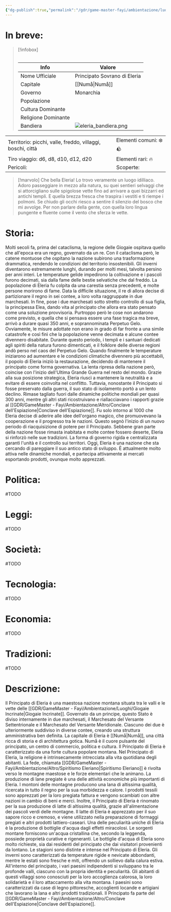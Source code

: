 ```yaml
---
{"dg-publish":true,"permalink":"/gdr/game-master-fayi/ambientazione/luoghi/principato-eleria/","tags":["gdr"]}
---
```



# In breve:

>[!infobox]
>######
>| Info | Valore |
>|--- | ---|
>| Nome Ufficiale | Principato Sovrano di Eleria|
>| Capitale | [[Numå\|Numå]] |
>|Governo | Monarchia |
>| Popolazione | |
>| Cultura Dominante | |
>| Religione Dominante||
>| Bandiera | ![eleria_bandiera.png](/img/user/Allegati/eleria_bandiera.png) |


|                                                      |                                                         |
|:---------------------------------------------------- |:------------------------------------------------------- |
| Territorio: picchi, valle, freddo, villaggi, boschi, città| Elementi comuni: ❄️ 🪨 |
| Tiro viaggio: d6, d8, d10, d12, d20 | Elementi rari: 🔥    |
| Pericoli:                                            | Scoperte:                                               |

>[!marvolo]
>Che bella Eleria! 
>Lo trovo veramente un luogo idilliaco. Adoro passeggiare in mezzo alla natura, su quei sentieri selvaggi che si attorcigliano sulle spigolose vette fino ad arrivare a quei bizzarri ed antichi templi. E quella brezza fresca che traspira i vestiti e ti riempe i polmoni. Se chiudo gli occhi riesco a sentire il silenzio del bosco che mi avvolge. Per non parlare della gente, con quella loro lingua pungente e fluente come il vento che sferza le vette.

# Storia:
Molti secoli fa, prima del cataclisma, la regione delle Giogaie ospitava quello che all'epoca era un regno, governato da un re.
Con il cataclisma però, le catene montuose che ospitano la nazione subirono una trasformazione drammatica, rendendo le condizioni del territorio insostenibili. Gli inverni diventarono estremamente lunghi, durando per molti mesi, talvolta persino per anni interi. Le temperature gelide impedirono la coltivazione e i pascoli furono decimati, sia dalla fame delle bestie selvatiche che dal freddo. La popolazione di Eleria fu colpita da una carestia senza precedenti, e molte persone morirono di fame. Data la difficile situazione, il re di allora decise di partizionare il regno in sei contee, a loro volta raggruppate in due marchesati. In fine, pose i due marchesati sotto stretto controllo di sua figlia, la principessa Elea, dando vita al principato che allora era stato pensato come una soluzione provvisoria.
Purtroppo però le cose non andarono come previsto, e quella che si pensava essere una fase tragica ma breve, arrivò a durare quasi 350 anni, e soprannominata Perpetuo Gelo. Ovviamente, le misure adottate non erano in grado di far fronte a una simile catastrofe e così finì che la popolazione venne decimata e alcune contee divennero disabitate.
Durante questo periodo, i templi e i santuari dedicati agli spiriti della natura furono dimenticati, e il folklore delle diverse regioni andò perso nel caos del Perpetuo Gelo.
Quando finalmente le temperature iniziarono ad aumentare e le condizioni climatiche divennero più accettabili, il popolo di Eleria iniziò la restaurazione, decidendo di mantenere il principato come forma governativa. La lenta ripresa della nazione però, coincise con l'inizio dell'Ultima Grande Guerra nel resto del mondo. Grazie alla sua posizione strategica, Eleria riuscì a mantenere la neutralità e a evitare di essere coinvolta nel conflitto.
Tuttavia, nonostante il Principato si fosse preservato dalla guerra, il suo stato di isolamento portò a un lento declino. Rimase tagliato fuori dalle dinamiche politiche mondiali per quasi 300 anni, mentre gli altri stati ricostruivano e riallacciavano i rapporti grazie al [[GDR/GameMaster - Fayi/Ambientazione/Altro/Conclave dell'Espiazione\|Conclave dell'Espiazione]].
Fu solo intorno al 1000 che Eleria decise di aderire alle idee dell'organo magico, che promuovevano la cooperazione e il progresso tra le nazioni. Questo segnò l'inizio di un nuovo periodo di riacquisizione di potere per il Principato. Sebbene gran parte della nazione fosse rimasta inabitata e molte contee fossero deserte, Eleria si rinforzò nelle sue tradizioni. La forma di governo rigida e centralizzata garantì l'unità e il controllo sui territori.
Oggi, Eleria è una nazione che sta cercando di pareggiare il suo antico stato di sviluppo. È attualmente molto attiva nelle dinamiche mondiali, e partecipa attivamente ai mercati esportando prodotti, ovunque molto apprezzati.

# Politica:
#TODO 

# Leggi:
#TODO 

# Società:
#TODO 

# Tecnologia:
#TODO 

# Economia:
#TODO 

# Tradizioni:
#TODO 

# Descrizione:
Il Principato di Eleria è una maestosa nazione montana situata tra le valli e le vette delle [[GDR/GameMaster - Fayi/Ambientazione/Luoghi/Giogaie Incrinate\|Giogaie Incrinate]]. Governato da un principe, questo Stato è diviso internamente in due marchesati, il Marchesato del Versante Settentrionale e il Marchesato del Versante Meridionale. Ciascuno dei due è ulteriormente suddiviso in diverse contee, creando una struttura amministrativa ben definita.
La capitale di Eleria è [[Numå\|Numå]], una città ricca di storia e di architettura gotica. Numå è il cuore pulsante del principato, un centro di commercio, politica e cultura.
Il Principato di Eleria è caratterizzato da una forte cultura popolare montana.
Nel Principato di Eleria, la religione è intrinsecamente intrecciata alla vita quotidiana degli abitanti. La fede, chiamata [[GDR/GameMaster - Fayi/Ambientazione/Altro/Spiritismo Eleriano\|Spiritismo Eleriano]] è rivolta verso le montagne maestose e le forze elementari che le animano.
La produzione di lane pregiate è una delle attività economiche più importanti di Eleria. I montoni delle montagne producono una lana di altissima qualità, ricercata in tutto il regno per la sua morbidezza e calore. I prodotti tessili sono apprezzati per la loro pregiata fattura e vengono scambiati con altre nazioni in cambio di beni e merci.
Inoltre, il Principato di Eleria è rinomato per la sua produzione di latte di altissima qualità, grazie all'alimentazione dei pascoli verdi delle montagne. Il latte di Eleria è apprezzato per il suo sapore ricco e cremoso, e viene utilizzato nella preparazione di formaggi pregiati e altri prodotti lattiero-caseari.
Una delle peculiarità uniche di Eleria è la produzione di bottiglie d'acqua dagli effetti miracolosi. Le sorgenti montane forniscono un'acqua cristallina che, secondo la leggenda, possiede proprietà curative e rigeneranti. Le bottiglie d'acqua di Eleria sono molto richieste, sia dai residenti del principato che dai visitatori provenienti da lontano.
Le stagioni sono distinte e intense nel Principato di Eleria. Gli inverni sono caratterizzati da temperature rigide e nevicate abbondanti, mentre le estati sono fresche e miti, offrendo un sollievo dalla calura estiva. 
All'interno del principato, i vari paesini indipendenti si sviluppano tra le profonde valli, ciascuno con la propria identità e peculiarità. Gli abitanti di questi villaggi sono conosciuti per la loro accoglienza calorosa, la loro solidarietà e il loro attaccamento alla vita montana. I paesini sono caratterizzati da case di legno pittoresche, accoglienti locande e artigiani che lavorano la lana e altri prodotti tradizionali.
Il Principato fa parte del [[GDR/GameMaster - Fayi/Ambientazione/Altro/Conclave dell'Espiazione\|Conclave dell'Espiazione]].

